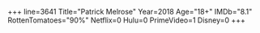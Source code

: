 +++
line=3641
Title="Patrick Melrose"
Year=2018
Age="18+"
IMDb="8.1"
RottenTomatoes="90%"
Netflix=0
Hulu=0
PrimeVideo=1
Disney=0
+++

